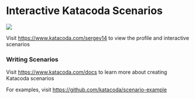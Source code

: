 # Interactive Katacoda Scenarios

[![](http://shields.katacoda.com/katacoda/sergey14/count.svg)](https://www.katacoda.com/sergey14 "Get your profile on Katacoda.com")

Visit https://www.katacoda.com/sergey14 to view the profile and interactive scenarios

### Writing Scenarios
Visit https://www.katacoda.com/docs to learn more about creating Katacoda scenarios

For examples, visit https://github.com/katacoda/scenario-example
